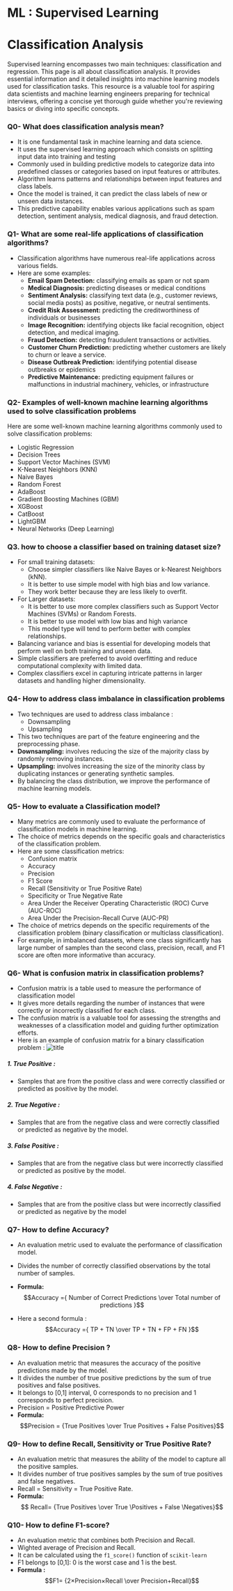 # ML : Supervised Learning 
# Classification Analysis
Supervised learning encompasses two main techniques: classification and regression. This page is all about classification analysis. It provides essential information and it detailed insights into machine learning models used for classification tasks. This resource is a valuable tool for aspiring data scientists and machine learning engineers preparing for technical interviews, offering a concise yet thorough guide whether you're reviewing basics or diving into specific concepts.

### Q0- What does classification analysis mean?
- It is one fundamental task in machine learning and data science. 
- It uses the supervised learning approach which consists on splitting input data into training and testing
- Commonly used in building predictive models to categorize data into predefined classes or categories based on input features or attributes. 
- Algorithm learns patterns and relationships between input features and class labels.
- Once the model is trained, it can predict the class labels of new or unseen data instances. 
- This predictive capability enables various applications such as spam detection, sentiment analysis, medical diagnosis, and fraud detection.

### Q1- What are some real-life applications of classification algorithms?
- Classification algorithms have numerous real-life applications across various fields.
- Here are some examples:
   - **Email Spam Detection:** classifying emails as spam or not spam 
   - **Medical Diagnosis:** predicting diseases or medical conditions 
   - **Sentiment Analysis:** classifying text data (e.g., customer reviews, social media posts) as positive, negative, or neutral sentiments.
   - **Credit Risk Assessment:** predicting the creditworthiness of individuals or businesses
   - **Image Recognition:** identifying objects like facial recognition, object detection, and medical imaging.
   - **Fraud Detection:** detecting fraudulent transactions or activities.
   - **Customer Churn Prediction:** predicting whether customers are likely to churn or leave a service. 
   - **Disease Outbreak Prediction:** identifying potential disease outbreaks or epidemics 
   - **Predictive Maintenance:** predicting equipment failures or malfunctions in industrial machinery, vehicles, or infrastructure

### Q2- Examples of well-known machine learning algorithms used to solve classification problems
Here are some well-known machine learning algorithms commonly used to solve classification problems:
- Logistic Regression
- Decision Trees
- Support Vector Machines (SVM)
- K-Nearest Neighbors (KNN)
- Naive Bayes
- Random Forest
- AdaBoost
- Gradient Boosting Machines (GBM)
- XGBoost
- CatBoost
- LightGBM
- Neural Networks (Deep Learning)

### Q3. how to choose a classifier based on training dataset size?
- For small training datasets:
  - Choose simpler classifiers like Naive Bayes or k-Nearest Neighbors (kNN).
  - It is better to use simple model with high bias and low variance.
  - They work better because they are less likely to overfit. 
- For Larger datasets:
  - It is better to use more complex classifiers such as Support Vector Machines (SVMs) or Random Forests.
  - It is better to use model with low bias and high variance
  - This model type will tend to perform better with complex relationships. 
-  Balancing variance and bias is essential for developing models that perform well on both training and unseen data.
- Simple classifiers are preferred to avoid overfitting and reduce computational complexity with limited data.
- Complex classifiers excel in capturing intricate patterns in larger datasets and handling higher dimensionality.

### Q4- How to address class imbalance in classification problems
- Two techniques are used to address class imbalance : 
   - Downsampling
   - Upsampling
- This two techniques are part of the feature engineering and the preprocessing phase.
- **Downsampling:** involves reducing the size of the majority class by randomly removing instances.
- **Upsampling:** involves increasing the size of the minority class by duplicating instances or generating synthetic samples.
- By balancing the class distribution, we improve the performance of machine learning models.

### Q5- How to evaluate a Classification model?
- Many metrics are commonly used to evaluate the performance of classification models in machine learning.
- The choice of metrics depends on the specific goals and characteristics of the classification problem.
- Here are some classification metrics:
    - Confusion matrix
    - Accuracy
    - Precision
    - F1 Score
    - Recall (Sensitivity or True Positive Rate)
    - Specificity or True Negative Rate
    - Area Under the Receiver Operating Characteristic (ROC) Curve (AUC-ROC)
    - Area Under the Precision-Recall Curve (AUC-PR) 
- The choice of metrics depends on the specific requirements of the classification problem (binary classification or multiclass classification).
- For example, in imbalanced datasets, where one class significantly has large number of samples than the second class, precision, recall, and F1 score are often more informative than accuracy.

### Q6- What is confusion matrix in classification problems?
- Confusion matrix is a table used to measure the performance of classification model
- It gives more details regarding the number of instances that were correctly or incorrectly classified for each class.
- The confusion matrix is a valuable tool for assessing the strengths and weaknesses of a classification model and guiding further optimization efforts.
- Here is an example of confusion matrix for a binary classification problem : 
![title](images/confusion-matrix1.jpeg)
##### 1. True Positive : 
- Samples that are from the positive class and were correctly classified or predicted as positive by the model.
##### 2. True Negative :  
- Samples that are from the negative class and were correctly classified or predicted as negative by the model.
##### 3. False Positive : 
- Samples that are from  the negative class but were incorrectly classified or predicted as positive by the model.
##### 4. False Negative : 
- Samples that are from  the positive class but were incorrectly classified or predicted as negative by the model

### Q7- How to define Accuracy?

- An evaluation metric used to evaluate the performance of classification model.

- Divides the number of correctly classified observations by the total number of samples.

- **Formula:** $$Accuracy ={ Number  of Correct Predictions \over Total number of predictions }$$


- Here a second formula : $$Accuracy ={ TP + TN \over TP + TN + FP + FN }$$

### Q8- How to define Precision ?
- An evaluation metric that measures the accuracy of the positive predictions made by the model. 
- It divides the number of true positive predictions by the sum of true positives and false positives.
- It belongs to [0,1] interval, 0 corresponds to no precision and 1 corresponds to perfect precision.
- Precision = Positive Predictive Power
- **Formula:** $$Precision = {True Positives \over True Positives + False Positives}$$ 

### Q9- How to define Recall, Sensitivity or True Positive Rate?
- An evaluation metric that measures the ability of the model to capture all the positive samples.
- It divides number of true positives samples by the sum of true positives and false negatives.
- Recall = Sensitivity = True Positive Rate. 
- **Formula:** $$ Recall= {True Positives \over True \Positives + False \Negatives}$$
  
### Q10- How to define F1-score? 
- An evaluation metric that combines both Precision and Recall.
- Wighted average of Precision and Recall.
- It can be calculated using the `f1_score()` function of `scikit-learn`
- F1 belongs to [0,1]: 0 is the worst case and 1 is the best.
- **Formula :** $$F1= {2×Precision×Recall \over Precision+Recall}$$
